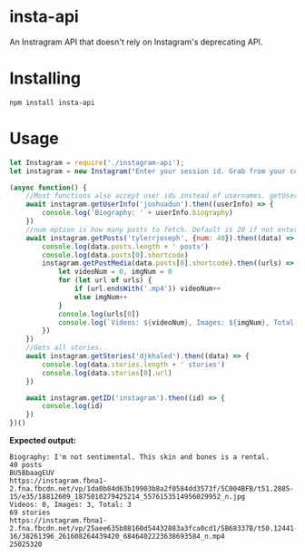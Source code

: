 # insta-api

An Instragram API that doesn't rely on Instagram's deprecating API.

# Installing
```npm install insta-api```

# Usage
```javascript
let Instagram = require('./instagram-api');
let instagram = new Instagram("Enter your session id. Grab from your cookies in a browser");

(async function() {
    //Most functions also accept user ids instead of usernames. getUserInfo only accepts a username.
    await instagram.getUserInfo('joshuadun').then((userInfo) => {
        console.log('Biography: ' + userInfo.biography)
    })
    //num option is how many posts to fetch. Default is 20 if not entered.
    await instagram.getPosts('tylerrjoseph', {num: 40}).then((data) => {
        console.log(data.posts.length + ' posts')
        console.log(data.posts[0].shortcode)
        instagram.getPostMedia(data.posts[0].shortcode).then((urls) => {
            let videoNum = 0, imgNum = 0
            for (let url of urls) {
                if (url.endsWith('.mp4')) videoNum++
                else imgNum++
            }
            console.log(urls[0])
            console.log(`Videos: ${videoNum}, Images: ${imgNum}, Total: ${urls.length}`)
        })
    })
    //Gets all stories.
    await instagram.getStories('djkhaled').then((data) => {
        console.log(data.stories.length + ' stories')
        console.log(data.stories[0].url)
    })

    await instagram.getID('instagram').then((id) => {
        console.log(id)
    })
})()
```

**Expected output:**

```
Biography: I'm not sentimental. This skin and bones is a rental.
40 posts
BU5BbaagEUV
https://instagram.fbna1-2.fna.fbcdn.net/vp/1da0b84d63b19903b8a2f0584dd3573f/5C004BFB/t51.2885-15/e35/18812609_1875010279425214_5576153514956029952_n.jpg
Videos: 0, Images: 3, Total: 3
69 stories
https://instagram.fbna1-2.fna.fbcdn.net/vp/25aee635b88160d54432883a3fca0cd1/5B68337B/t50.12441-16/38261396_261608264439420_6846402223638693584_n.mp4
25025320
```
